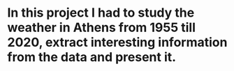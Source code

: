# In this project I had to study the weather in Athens from 1955 till 2020, extract interesting information from the data and present it.
